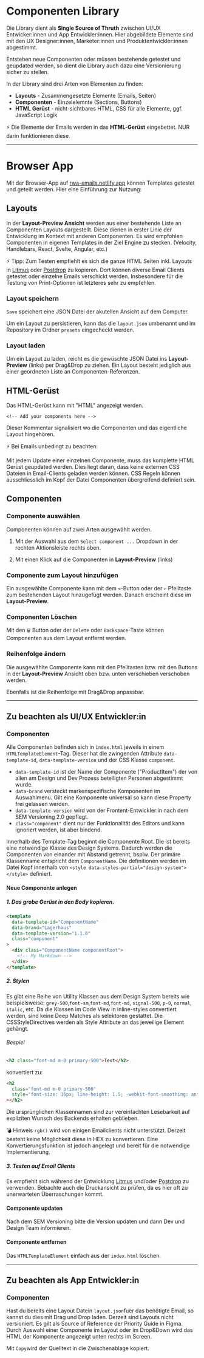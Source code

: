 # Componenten Library

Die Library dient als **Single Source of Thruth** zwischen UI/UX Entwicker:innen und App Entwickler:innen. Hier abgebildete Elemente sind mit den UX Designer:innen, Marketer:innen und Produktentwickler:innen abgestimmt.

Entstehen neue Componenten oder müssen bestehende getestet und geupdated werden, so dient die Library auch dazu eine Versionierung sicher zu stellen.

In der Library sind drei Arten von Elementen zu finden:

- **Layouts** - Zusammengesetzte Elemente (Emails, Seiten)
- **Componenten** - Einzelelemnte (Sections, Buttons)
- **HTML Gerüst** - nicht-sichtbares HTML, CSS für alle Elemente, ggf. JavaScript Logik

⚡ Die Elemente der Emails werden in das **HTML-Gerüst** eingebettet. NUR darin funktionieren diese.

---

# Browser App

Mit der Browser-App auf [rwa-emails.netlify.app](https://rwa-emails.netlify.app) können Templates getestet und geteilt werden. Hier eine Einführung zur Nutzung:

## Layouts

In der **Layout-Preview Ansicht** werden aus einer bestehende Liste an Componenten Layouts dargestellt. Diese dienen in erster Linie der Entwicklung im Kontext mit anderen Componenten. Es wird empfohlen Componenten in eigenen Templates in der Ziel Engine zu stecken. (Velocity, Handlebars, React, Svelte, Angular, etc.)

⚡ Tipp: Zum Testen empfiehlt es sich die ganze HTML Seiten inkl. Layouts in [Litmus](https://www.litmus.com) oder [Postdrop](https://app.postdrop.io/) zu kopieren. Dort können diverse Email Clients getestet oder einzelne Emails verschickt werden. Insbesondere für die Testung von Print-Optionen ist letzteres sehr zu empfehlen.

### Layout speichern

`Save` speichert eine JSON Datei der akutellen Ansicht auf dem Computer.

Um ein Layout zu persistieren, kann das die `layout.json` umbenannt und im Repository im Ordner `presets` eingecheckt werden.

### Layout laden

Um ein Layout zu laden, reicht es die gewüschte JSON Datei ins **Layout-Preview** (links) per Drag&Drop zu ziehen. Ein Layout besteht jediglich aus einer geordneten Liste an Componenten-Referenzen.

## HTML-Gerüst

Das HTML-Gerüst kann mit "HTML" angezeigt werden.

`<!-- Add your components here -->`

Dieser Kommentar signalisiert wo die Componenten und das eigentliche Layout hingehören.

⚡ Bei Emails unbedingt zu beachten:

Mit jedem Update einer einzelnen Componente, muss das komplette HTML Gerüst geupdated werden. Dies liegt daran, dass keine externen CSS Dateien in Email-Clients geladen werden können. CSS Regeln können ausschliesslich im Kopf der Datei Componenten übergreifend definiert sein.

## Componenten

### Componente auswählen

Componenten können auf zwei Arten ausgewählt werden.

1. Mit der Auswahl aus dem `Select component ...` Dropdown in der rechten Aktionsleiste rechts oben.

2. Mit einen Klick auf die Componenten in **Layout-Preview** (links)

### Componente zum Layout hinzufügen

Ein ausgewählte Componente kann mit dem `<`-Button oder der `←` Pfeiltaste zum bestehenden Layout hinzugefügt werden. Danach erscheint diese im **Layout-Preview**.

### Componenten Löschen

Mit den `🗑️` Button oder der `Delete` oder `Backspace`-Taste können Componenten aus dem Layout entfernt werden.

### Reihenfolge ändern

Die ausgewählte Componente kann mit den Pfeiltasten bzw. mit den Buttons in der **Layout-Preview** Ansicht oben bzw. unten verschieben verschoben werden.

Ebenfalls ist die Reihenfolge mit Drag&Drop anpassbar.

---

## Zu beachten als UI/UX Entwickler:in

### Componenten

Alle Componenten befinden sich in `index.html` jeweils in einem `HTMLTemplateElement`-Tag. Dieser hat die zwingenden Attribute `data-template-id`, `data-template-version` und der CSS Klasse `component`.

- `data-template-id` ist der Name der Componente ("ProductItem") der von allen am Design und Dev Prozess beteiligten Personen abgestimmt wurde.
- `data-brand` versteckt markenspezifische Komponenten im Auswahlmenu. Gilt eine Komponente universal so kann diese Property frei gelassen werden.
- `data-template-version` wird von der Frontent-Entwickler:in nach dem SEM Versioning 2.0 gepflegt.
- `class="component"` dient nur der Funktionalität des Editors und kann ignoriert werden, ist aber bindend.

Innerhalb des Template-Tag beginnt die Componente Root. Die ist bereits eine notwendige Klasse des Design Systems. Dadurch werden die Componenten von einander mit Abstand getrennt, bsplw. Der primäre Klassenname entspricht dem `ComponentName`. Die definitionen werden im Datei Kopf innerhalb von `<style data-styles-partial="design-system"></style>` definiert.

#### Neue Componente anlegen

##### 1. Das grobe Gerüst in den Body kopieren.

```html
<template
  data-template-id="ComponentName"
  data-brand="Lagerhaus"
  data-template-version="1.1.0"
  class="component"
>
  <div class="ComponentName componentRoot">
    <!-- My Markdown -->
  </div>
</template>
```
##### 2. Stylen

Es gibt eine Reihe von Utility Klassen aus dem Design System bereits wie beispielsweise: `grey-500`,`font-sm`,`font-md`,`font-md`, `signal-500`, `p-0`, `normal`, `italic`, etc. Da die Klassen im Code View in inline-styles convertiert werden, sind keine Deep Matches als selektoren gestattet. Die CSSStyleDirectives werden als Style Attribute an das jeweilige Element gehängt.

###### Bespiel

```html
<h2 class="font-md m-0 primary-500">Text</h2>
```

konvertiert zu:

```html
<h2
  class="font-md m-0 primary-500"
  style="font-size: 16px; line-height: 1.5; -webkit-font-smoothing: antialiased; color: rgb(67, 69, 68); margin: 0px;"
></h2>
```

Die ursprünglichen Klassennamen sind zur vereinfachten Lesebarkeit auf expliziten Wunsch des Backends erhalten geblieben.

💣 Hinweis `rgb()` wird von einigen Emailclients nicht unterstützt. Derzeit besteht keine Möglichkeit diese in HEX zu konvertieren. Eine Konvertierungsfunktion ist jedoch angelegt und bereit für die notwendige Implementierung.

##### 3. Testen auf Email Clients
Es empfiehlt sich während der Entwicklung [Litmus](https://www.litmus.com) und/oder [Postdrop](https://app.postdrop.io/) zu verwenden. Bebachte auch die Druckansicht zu prüfen, da es hier oft zu unerwarteten Überraschungen kommt. 

#### Componente updaten

Nach dem SEM Versioning bitte die Version updaten und dann Dev und Design Team informieren.

#### Componente entfernen

Das `HTMLTemplateElement` einfach aus der `index.html` löschen.

---

## Zu beachten als App Entwickler:in

### Componenten

Hast du bereits eine Layout Datein `layout.json`fuer das benötigte Email, so kannst du dies mit Drag und Drop laden. Derzeit sind Layouts nicht versioniert. Es gilt als Source of Reference der Priority Guide in Figma.
Durch Auswahl einer Componente im Layout oder im Drop&Down wird das HTML der Komponente angezeigt unten rechts im Screen.

Mit `Copy`wird der Quelltext in die Zwischenablage kopiert.
